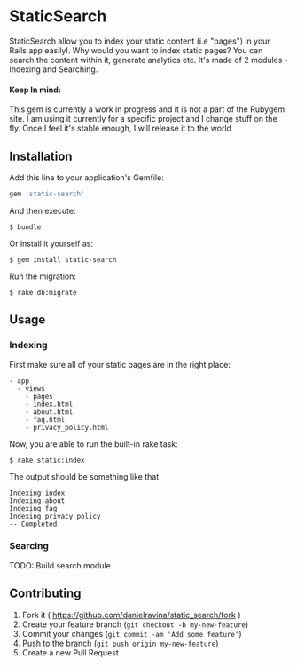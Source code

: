 # StaticSearch

StaticSearch allow you to index your static content (i.e "pages") in your Rails app easily!. Why would you want to index static pages? You can search the content within it, generate analytics etc. 
It's made of 2 modules - Indexing and Searching.

#### Keep In mind:
This gem is currently a work in progress and it is not a part of the Rubygem site. I am using it currently for a specific project and I change stuff on the fly. Once I feel it's stable enough, I will release it to the world


## Installation

Add this line to your application's Gemfile:

```ruby
gem 'static-search'
```

And then execute:

    $ bundle

Or install it yourself as:

    $ gem install static-search

Run the migration:
	
	$ rake db:migrate  

## Usage
### Indexing
First make sure all of your static pages are in the right place:

	- app
	  - views
	    - pages
	    - index.html
	    - about.html
	    - faq.html
	    - privacy_policy.html

Now, you are able to run the built-in rake task:

	$ rake static:index
	
The output should be something like that
	
	Indexing index
	Indexing about
	Indexing faq
	Indexing privacy_policy
	-- Completed

### Searcing

TODO: Build search module.

## Contributing

1. Fork it ( https://github.com/danielravina/static_search/fork )
2. Create your feature branch (`git checkout -b my-new-feature`)
3. Commit your changes (`git commit -am 'Add some feature'`)
4. Push to the branch (`git push origin my-new-feature`)
5. Create a new Pull Request